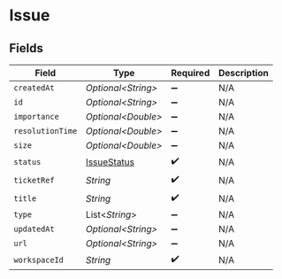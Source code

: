 # Issue


## Fields

| Field                                             | Type                                              | Required                                          | Description                                       |
| ------------------------------------------------- | ------------------------------------------------- | ------------------------------------------------- | ------------------------------------------------- |
| `createdAt`                                       | *Optional\<String>*                               | :heavy_minus_sign:                                | N/A                                               |
| `id`                                              | *Optional\<String>*                               | :heavy_minus_sign:                                | N/A                                               |
| `importance`                                      | *Optional\<Double>*                               | :heavy_minus_sign:                                | N/A                                               |
| `resolutionTime`                                  | *Optional\<Double>*                               | :heavy_minus_sign:                                | N/A                                               |
| `size`                                            | *Optional\<Double>*                               | :heavy_minus_sign:                                | N/A                                               |
| `status`                                          | [IssueStatus](../../models/shared/IssueStatus.md) | :heavy_check_mark:                                | N/A                                               |
| `ticketRef`                                       | *String*                                          | :heavy_check_mark:                                | N/A                                               |
| `title`                                           | *String*                                          | :heavy_check_mark:                                | N/A                                               |
| `type`                                            | List\<*String*>                                   | :heavy_minus_sign:                                | N/A                                               |
| `updatedAt`                                       | *Optional\<String>*                               | :heavy_minus_sign:                                | N/A                                               |
| `url`                                             | *Optional\<String>*                               | :heavy_minus_sign:                                | N/A                                               |
| `workspaceId`                                     | *String*                                          | :heavy_check_mark:                                | N/A                                               |
